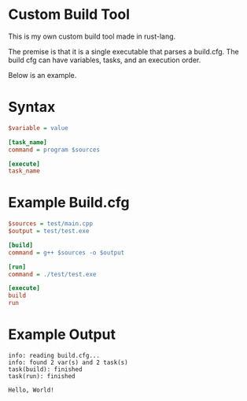 # Custom Build Tool

This is my own custom build tool made in rust-lang.

The premise is that it is a single executable that parses a build.cfg. The build cfg can have variables, tasks, and an execution order.

Below is an example.

# Syntax

```ini
$variable = value

[task_name]
command = program $sources

[execute]
task_name
```

# Example Build.cfg

```ini
$sources = test/main.cpp
$output = test/test.exe

[build]
command = g++ $sources -o $output

[run]
command = ./test/test.exe

[execute]
build
run
```

# Example Output

```
info: reading build.cfg...
info: found 2 var(s) and 2 task(s)
task(build): finished
task(run): finished

Hello, World!
```
